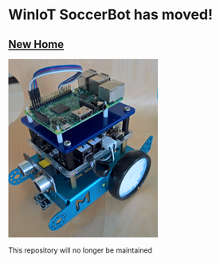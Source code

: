 # WinIoT SoccerBot has moved!
## [New Home](https://github.com/TampaIoT/TankBot)

![Alt](Documentation/mBot.png)

This repository will no longer be maintained
